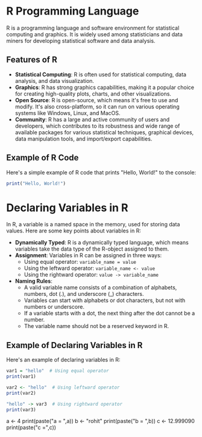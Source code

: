 # R Programming Language

R is a programming language and software environment for statistical computing and graphics. It is widely used among statisticians and data miners for developing statistical software and data analysis.

## Features of R

- **Statistical Computing**: R is often used for statistical computing, data analysis, and data visualization.
- **Graphics**: R has strong graphics capabilities, making it a popular choice for creating high-quality plots, charts, and other visualizations.
- **Open Source**: R is open-source, which means it's free to use and modify. It's also cross-platform, so it can run on various operating systems like Windows, Linux, and MacOS.
- **Community**: R has a large and active community of users and developers, which contributes to its robustness and wide range of available packages for various statistical techniques, graphical devices, data manipulation tools, and import/export capabilities.

## Example of R Code

Here's a simple example of R code that prints "Hello, World!" to the console:

```r
print("Hello, World!")
```
# Declaring Variables in R

In R, a variable is a named space in the memory, used for storing data values. Here are some key points about variables in R:

- **Dynamically Typed**: R is a dynamically typed language, which means variables take the data type of the R-object assigned to them.
- **Assignment**: Variables in R can be assigned in three ways:
    * Using equal operator: `variable_name = value`
    * Using the leftward operator: `variable_name <- value`
    * Using the rightward operator: `value -> variable_name`
- **Naming Rules**:
    * A valid variable name consists of a combination of alphabets, numbers, dot (.), and underscore (_) characters.
    * Variables can start with alphabets or dot characters, but not with numbers or underscore.
    * If a variable starts with a dot, the next thing after the dot cannot be a number.
    * The variable name should not be a reserved keyword in R.

## Example of Declaring Variables in R

Here's an example of declaring variables in R:

```r
var1 = "hello"  # Using equal operator
print(var1)

var2 <- "hello"  # Using leftward operator
print(var2)

"hello" -> var3  # Using rightward operator
print(var3)

```
a <- 4
print(paste("a = ",a))
b <- "rohit"
print(paste("b = ",b))
c <- 12.999090
print(paste("c =",c))
```
